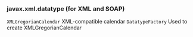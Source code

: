 ### javax.xml.datatype (for XML and SOAP)

`XMLGregorianCalendar`    XML-compatible calendar
`DatatypeFactory`    Used to create XMLGregorianCalendar